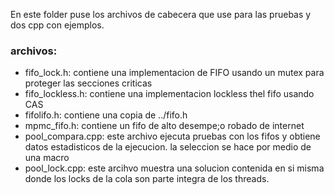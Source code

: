 En este folder puse los archivos de cabecera que use para las pruebas y dos cpp con ejemplos.

### archivos:
- fifo_lock.h: contiene una implementacion de FIFO usando un mutex para proteger las secciones criticas
- fifo_lockless.h: contiene una implementacion lockless thel fifo usando CAS
- fifolifo.h: contiene una copia de ../fifo.h
- mpmc_fifo.h: contiene un fifo de alto desempe;o robado de internet
- pool_compara.cpp: este archivo ejecuta pruebas con los fifos y obtiene datos estadisticos de la ejecucion. la seleccion se hace por medio de una macro
- pool_lock.cpp: este arcihvo muestra una solucion contenida en si misma donde los locks de la cola son parte integra de los threads.
